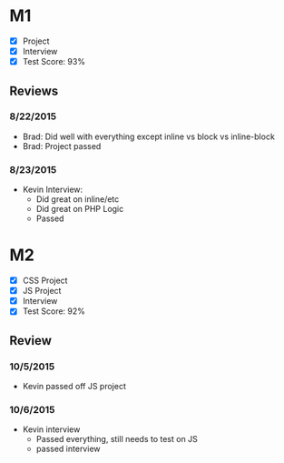 # M1

- [x] Project
- [x] Interview
- [x] Test Score: 93%

## Reviews

### 8/22/2015

- Brad: Did well with everything except inline vs block vs inline-block
- Brad: Project passed

### 8/23/2015

- Kevin Interview:
  - Did great on inline/etc
  - Did great on PHP Logic
  - Passed

# M2

- [x] CSS Project
- [x] JS Project
- [x] Interview
- [x] Test Score: 92%

## Review

### 10/5/2015

- Kevin passed off JS project

### 10/6/2015

- Kevin interview
  - Passed everything, still needs to test on JS
  - passed interview
